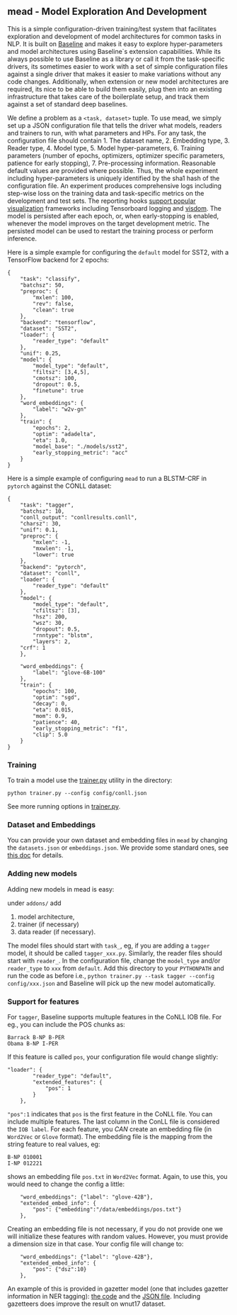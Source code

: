 ## mead - Model Exploration And Development

This is a simple configuration-driven training/test system that facilitates exploration and development of model architectures for common tasks in NLP. It is built on [Baseline](baseline.md) and makes it easy to explore hyper-parameters and model architectures using Baseline`s extension capabilities. While its always possible to use Baseline as a library or call it from the task-specific drivers, its sometimes easier to work with a set of simple configuration files against a single driver that makes it easier to make variations without any code changes.  Additionally, when extension or new model architectures are required, its nice to be able to build them easily, plug then into an existing infrastructure that takes care of the boilerplate setup, and track them against a set of standard deep baselines.

We define a problem as a `<task, dataset>` tuple. To use mead, we simply set up a JSON configuration file that tells the driver what models, readers and trainers to run, with what parameters and HPs. For any task, the configuration file should contain 1. The dataset name, 2. Embedding type, 3. Reader type, 4. Model type, 5. Model hyper-parameters, 6. Training parameters (number of epochs, optimizers, optimizer specific parameters, patience for early stopping), 7. Pre-processing information. Reasonable default values are provided where possible. Thus, the whole experiment including hyper-parameters is uniquely identified by the sha1 hash of the configuration file. An experiment produces comprehensive logs including step-wise loss on the training data and task-specific metrics on the development and test sets. The reporting hooks [support popular visualization](reporting.md) frameworks including Tensorboard logging and [visdom](https://github.com/facebookresearch/visdom). The model is persisted after each epoch, or, when early-stopping is enabled, whenever the model improves on the target development metric. The persisted model can be used to restart the training process or perform inference.

Here is a simple example for configuring the `default` model for SST2, with a TensorFlow backend for 2 epochs:


```
{
    "task": "classify",
    "batchsz": 50,
    "preproc": {
	    "mxlen": 100,
	    "rev": false,
	    "clean": true
    },
    "backend": "tensorflow",
    "dataset": "SST2",
    "loader": {
	    "reader_type": "default"
    },
    "unif": 0.25,
    "model": {
	    "model_type": "default",
	    "filtsz": [3,4,5],
	    "cmotsz": 100,
	    "dropout": 0.5,
	    "finetune": true
    },
    "word_embeddings": {
	    "label": "w2v-gn"
    },
    "train": {
	    "epochs": 2,
	    "optim": "adadelta",
	    "eta": 1.0,
	    "model_base": "./models/sst2",
	    "early_stopping_metric": "acc"
    }
}

```

Here is a simple example of configuring `mead` to run a BLSTM-CRF in `pytorch` against the CONLL dataset:

```
{
    "task": "tagger",
    "batchsz": 10,
    "conll_output": "conllresults.conll",
    "charsz": 30,
    "unif": 0.1,
    "preproc": {
        "mxlen": -1,
        "mxwlen": -1,
        "lower": true
    },
    "backend": "pytorch",
    "dataset": "conll",
    "loader": {
        "reader_type": "default"
    },
    "model": {
        "model_type": "default",
        "cfiltsz": [3],
        "hsz": 200,
        "wsz": 30,
        "dropout": 0.5,
        "rnntype": "blstm",
        "layers": 2,
	"crf": 1
    },

    "word_embeddings": {
        "label": "glove-6B-100"
    },
    "train": {
        "epochs": 100,
        "optim": "sgd",
        "decay": 0,
        "eta": 0.015,
        "mom": 0.9,
        "patience": 40,
        "early_stopping_metric": "f1",
        "clip": 5.0
    }
}

```

### Training 

To train a model use the [trainer.py](../python/mead/trainer.py) utility in the directory:

```
python trainer.py --config config/conll.json
```

See more running options in [trainer.py](../python/mead/trainer.py).


### Dataset and Embeddings
You can provide your own dataset and embedding files in `mead` by changing the `datasets.json` or `embeddings.json`. We provide some standard ones, see [this doc](dataset-embedding.md) for details.

### Adding new models

Adding new models in mead is easy: 

under `addons/` add 

1. model architecture, 
2. trainer (if necessary) 
3. data reader (if necessary). 

The model files should start with `task_`, eg, if you are adding a `tagger` model, it should be called `tagger_xxx.py`. Similarly, the reader files should start with `reader_`.  In the configuration file, change the `model_type` and/or `reader_type` to `xxx` from `default`. Add this directory to your `PYTHONPATH` and run the code as before i.e., `python trainer.py --task tagger --config config/xxx.json` and Baseline will pick up the new model automatically.  

### Support for features

For `tagger`, Baseline supports multuple features in the CoNLL IOB file. For eg., you can include the POS chunks as:

```
Barrack B-NP B-PER
Obama B-NP I-PER
```

If this feature is called `pos`, your configuration file would change slightly:

```
"loader": {
        "reader_type": "default",
        "extended_features": {
            "pos": 1
        }
    },
```

`"pos":1` indicates that `pos` is the first feature in the CoNLL file. You can include multiple features. The last column in the ConLL file is considered the `IOB label`. For each feature, you *CAN* create an embedding file (in `Word2Vec` or `Glove` format). The embedding file is the mapping from the string feature to real values, eg: 

```
B-NP 010001
I-NP 012221
```
shows an embedding file `pos.txt` in `Word2Vec` format. Again, to use this, you would need to change the config a little:

```
    "word_embeddings": {"label": "glove-42B"},
    "extended_embed_info": {
        "pos": {"embedding":"/data/embeddings/pos.txt"}
    },

```

Creating an embedding file is not necessary, if you do not provide one we will initialize these features with random values. However, you must provide a dimension size in that case. Your config file will change to:

```
    "word_embeddings": {"label": "glove-42B"},
    "extended_embed_info": {
        "pos": {"dsz":10}
    },

```

An example of this is provided in gazetter model (one that includes gazetter information in NER tagging): [the code](../python/addons/tagger_gazetteer.py) and the [JSON file](../python/mead/config/wnut-gazetteer.json). Including gazetteers does improve the result on wnut17 dataset.
